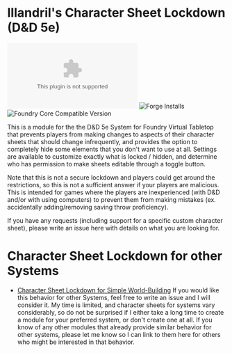 # Illandril's Character Sheet Lockdown (D&D 5e)
![Latest Release Download Count](https://img.shields.io/github/downloads/illandril/FoundryVTT-sheet5e-lockdown/latest/module.zip?color=4b0000&label=Downloads)
![Forge Installs](https://img.shields.io/badge/dynamic/json?color=4b0000&label=Forge%20Installs&query=package.installs&url=http%3A%2F%2Fforge-vtt.com%2Fapi%2Fbazaar%2Fpackage%2Fillandril-sheet5e-lockdown&suffix=%25)
![Foundry Core Compatible Version](https://img.shields.io/badge/dynamic/json?color=4b0000&label=Foundry%20Version&query=$.compatibleCoreVersion&url=https%3A%2F%2Fgithub.com%2Fillandril%2FFoundryVTT-sheet5e-lockdown%2Freleases%2Flatest%2Fdownload%2Fmodule.json)

This is a module for the the D&D 5e System for Foundry Virtual Tabletop that prevents players from making changes to aspects of their character sheets that should change infrequently, and provides the option to completely hide some elements that you don't want to use at all. Settings are available to customize exactly what is locked / hidden, and determine who has permission to make sheets editable through a toggle button.

Note that this is not a secure lockdown and players could get around the restrictions, so this is not a sufficient answer if your players are malicious. This is intended for games where the players are inexperienced (with D&D and/or with using computers) to prevent them from making mistakes (ex. accidentally adding/removing saving throw proficiency).

If you have any requests (including support for a specific custom character sheet), please write an issue here with details on what you are looking for.

# Character Sheet Lockdown for other Systems
* [Character Sheet Lockdown for Simple World-Building](https://github.com/illandril/FoundryVTT-sheet-lockdown-worldbuilding)
If you would like this behavior for other Systems, feel free to write an issue and I will consider it. My time is limited, and character sheets for systems vary considerably, so do not be surprised if I either take a long time to create a module for your preferred system, or don't create one at all. If you know of any other modules that already provide similar behavior for other systems, please let me know so I can link to them here for others who might be interested in that behavior.

